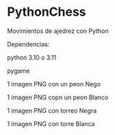 # PythonChess
Movimientos de ajedrez con Python

Dependencias:

python 3.10 o 3.11

pygame


1 imagen PNG con un peon Nego

1 imagen PNG copn un peon Blanco

1 imagen PNG con torreo Negra

1 imagen PNG con torre Blanca
